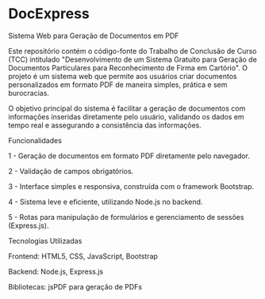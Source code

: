 # DocExpress
Sistema Web para Geração de Documentos em PDF

Este repositório contém o código-fonte do Trabalho de Conclusão de Curso (TCC) intitulado "Desenvolvimento de um Sistema Gratuito para Geração de Documentos Particulares para Reconhecimento de Firma em Cartório". O projeto é um sistema web que permite aos usuários criar documentos personalizados em formato PDF de maneira simples, prática e sem burocracias.

O objetivo principal do sistema é facilitar a geração de documentos com informações inseridas diretamente pelo usuário, validando os dados em tempo real e assegurando a consistência das informações.

Funcionalidades
<p>1 - Geração de documentos em formato PDF diretamente pelo navegador.</p>
<p>2 - Validação de campos obrigatórios.</p>
<p>3 - Interface simples e responsiva, construída com o framework Bootstrap.</p>
<p>4 - Sistema leve e eficiente, utilizando Node.js no backend.</p>
<p>5 - Rotas para manipulação de formulários e gerenciamento de sessões (Express.js).</p>

Tecnologias Utilizadas

<p>Frontend: HTML5, CSS, JavaScript, Bootstrap</p>
<p>Backend: Node.js, Express.js</p>
<p>Bibliotecas: jsPDF para geração de PDFs</p>
